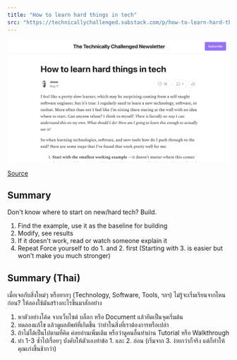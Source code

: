 ```yaml
---
title: "How to learn hard things in tech"
src: "https://technicallychallenged.substack.com/p/how-to-learn-hard-things-in-tech"
---
```


![](Images/Cover%20-%20How%20to%20learn%20hard%20things%20in%20tech.png)

[Source](https://technicallychallenged.substack.com/p/how-to-learn-hard-things-in-tech)

## Summary
Don't know where to start on new/hard tech? Build.
1. Find the example, use it as the baseline for building
2. Modify, see results
3. If it doesn't work, read or watch someone explain it
4. Repeat
Force yourself to do 1. and 2. first (Starting with 3. is easier but won't make you much stronger)

## Summary (Thai)
เมื่อเจอกับสิ่งใหม่ๆ หรือยากๆ (Technology, Software, Tools, ฯลฯ) ไม่รู้จะเริ่มเรียนจากไหนก่อน? ให้ลองใช้มันสร้างอะไรขึ้นมาสักอย่าง
1. หาตัวอย่างโค้ด จากเว็บไซต์ บล็อก หรือ Document แล้วยึดเป็นจุดเริ่มต้น
2. ทดลองแก้ไข แล้วดูผลลัพท์ที่เกิดขึ้น ว่าทำในสิ่งที่เราต้องการหรือเปล่า
3. ถ้าไม่ได้เป็นไปตามที่คิด ค่อยอ่านเพิ่มเติม หรือว่าดูคนอื่นทำผ่าน Tutorial หรือ Walkthrough
4. ทำ 1-3 ซ้ำไปเรื่อยๆ
บังคับให้ตัวเองทำข้อ 1. และ 2. ก่อน (เริ่มจาก 3. ง่ายกว่าก็จริง แต่ก็ทำให้คุณเก่งขึ้นช้ากว่า)

